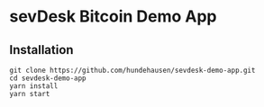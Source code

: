 # sevDesk Bitcoin Demo App

## Installation

```
git clone https://github.com/hundehausen/sevdesk-demo-app.git
cd sevdesk-demo-app
yarn install
yarn start
```
